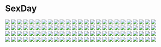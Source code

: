 # SexDay
![](https://konachan.com/image/60c7272da5bd41dfa51703c67267146c/Konachan.com%20-%2047746%20blonde_hair%20blue_eyes%20chibi%20k-on%21%20kotobuki_tsumugi%20logo%20long_hair%20purple%20school_uniform.jpg)
![](https://konachan.com/image/edc66b7c80669cb6c6eb33a4506cc563/Konachan.com%20-%20293121%20ass%20blush%20cum%20erect_nipples%20fang%20fate_%28series%29%20green_eyes%20navel%20nopan%20orochi_itto%20panty_pull%20pussy%20pussy_juice%20short_hair%20tattoo%20uncensored%20white_hair.jpg)
![](https://konachan.com/jpeg/45d067041cc295355f1c1474b01c1ae2/Konachan.com%20-%2089103%20blonde_hair%20game_cg%20meri_chri%20mikagami_mamizu%20santa_costume%20seiya_mashiro%20tears%20whirlpool.jpg)
![](https://konachan.com/jpeg/8c30a4f626f837e82dedd84661abdce3/Konachan.com%20-%20219925%20aliasing%20original%20signed%20yuihira_asu.jpg)
![](https://konachan.com/image/f07066ebfb8dd378ed8a72d4e4310d04/Konachan.com%20-%2017066%20aruruw%20eruruw%20utawarerumono.jpg)
![](https://konachan.com/jpeg/1237c800d489a6512137baac29fb1493/Konachan.com%20-%20227336%20blue%20blue_eyes%20blue_hair%20hatsune_miku%20ihachisu%20long_hair%20skirt%20third-party_edit%20twintails%20vocaloid%20zettai_ryouiki.jpg)
![](https://konachan.com/image/e16688ef7d0362a4cc251f22f0d7874d/Konachan.com%20-%2081025%20bandage%20bow%20brown_eyes%20brown_hair%20cross%20dress%20eyepatch%20goth-loli%20lolita_fashion%20long_hair%20original%20twintails.jpg)
![](https://konachan.com/image/75a93b47ac2af4a0826d086176c463dc/Konachan.com%20-%20126741%20izayoi_sakuya%20maid%20monochrome%20panties%20touhou%20underwear%20uousa.jpg)
![](https://konachan.com/image/ebbc792978013d53de4994c8d846e9a1/Konachan.com%20-%20168373%20aqua_hair%20blue_eyes%20dress%20hatsune_miku%20kneehighs%20long_hair%20navel%20necklace%20panties%20piroaki%20see_through%20twintails%20underwear%20vocaloid.jpg)
![](https://konachan.com/image/cf8dae72178828e563f01519f2697522/Konachan.com%20-%20217207%20black_hair%20building%20japanese_clothes%20joseph_lee%20long_hair%20nude%20original%20pixiv_fantasia.jpg)
![](https://konachan.com/jpeg/2211225547bb098d1edac1b19929de6a/Konachan.com%20-%20280802%20aldehyde%20barefoot%20blush%20breasts%20brown_eyes%20brown_hair%20long_hair%20navel%20nipples%20no_bra%20original%20pajamas%20panties%20shirt_lift%20shorts%20underwear.jpg)
![](https://konachan.com/image/1b09dfbf8f817c3e3345148ae842bd38/Konachan.com%20-%20115398%20blue_eyes%20blue_hair%20brown_hair%20game_cg%20koi_de_wa_naku%20makishima_yumi%20male%20norifumi_%28koi_de_wa_naku%29%20short_hair%20snow%20tears%20tomose_shunsaku.jpg)
![](https://konachan.com/jpeg/56a660c283831766ddf6432befb9c7f7/Konachan.com%20-%20132464%20blonde_hair%20hat%20moriya_suwako%20serizawa_mutsuki%20touhou%20transparent.jpg)
![](https://konachan.com/image/d03fed5678d19b9b27ec0ca812c42b6a/Konachan.com%20-%20203474%20amakura%20ass%20barefoot%20beach%20bikini%20breasts%20cameltoe%20food%20game-style%20ice_cream%20nipples%20swimsuit%20tagme%20wet.jpg)
![](https://konachan.com/image/e42f29a9608ad3cb3e5fdc93d3567c32/Konachan.com%20-%20110948%20anceril_sacred%20long_hair%20mishima_kurone%20no_bra%20open_shirt%20original%20panties%20school_uniform%20tears%20thighhighs%20underwear.jpg)
![](https://konachan.com/jpeg/189d4b0a30c3e06eb96982e8ce720368/Konachan.com%20-%2038499%20cuffs_%28studio%29%20garden_%28galge%29.jpg)
![](https://konachan.com/image/7793fb55dc2980037b8e41bf469c23d7/Konachan.com%20-%2093145%20akita_neru%20caffein%20group%20hatsune_miku%20kaito%20male%20meiko%20vocaloid%20white%20yowane_haku%20zettai_ryouiki.jpg)
![](https://konachan.com/image/a39c3f758713f96ba7e18387616b0234/Konachan.com%20-%2035623%20seto_no_hanayome%20seto_san%20sword%20weapon.jpg)
![](https://konachan.com/image/e4c07bf1957faec53b1ae4c9b2901980/Konachan.com%20-%2084398%20animal%20cat%20japanese_clothes%20kimono%20ma06mo%20original.jpg)
![](https://konachan.com/image/db202a50a75ac8aacf2c5b076bab5827/Konachan.com%20-%2082353%205_nenme_no_houkago%20brown_eyes%20brown_hair%20clouds%20kantoku%20scan%20school_uniform%20short_hair%20sky%20tagme_%28character%29%20thighhighs.jpg)
![](https://konachan.com/image/bfdb893337ca0b019294c6fef3a3c728/Konachan.com%20-%2055606%20hyung-tae_kim%20magna_carta.jpg)
![](https://konachan.com/image/c95a907721ad046a60f2f97a3fcf371c/Konachan.com%20-%20171159%202girls%20animal%20boots%20cameltoe%20candy%20cat%20chocolate%20food%20gloves%20hat%20horns%20original%20panties%20pumpkin%20signed%20stairs%20underwear%20watermark%20wink%20witch_hat.jpg)
![](https://konachan.com/jpeg/f08245f303f677a1f0d5dd359514df01/Konachan.com%20-%20140185%20animal_ears%20book%20catgirl%20doll%20group%20hakurei_reimu%20izayoi_sakuya%20kaenbyou_rin%20konpaku_youmu%20kumo_%28pixiv%29%20phone%20shanghai_doll%20sleeping%20thighhighs%20touhou.jpg)
![](https://konachan.com/image/06b6397f09be0fe28e450f72b3f1b04b/Konachan.com%20-%2025850%20barefoot%20madlax%20madlax_%28character%29.jpg)
![](https://konachan.com/jpeg/32f80b33a0a86baa5a6a53e42c2e6c35/Konachan.com%20-%20154457%20ass%20bed%20blush%20breasts%20brown_eyes%20cameltoe%20game_cg%20headdress%20inugami_kira%20long_hair%20natsusaki_yomi%20nipples%20panties%20pink_hair%20topless%20underwear.jpg)
![](https://konachan.com/image/065f0b92e7eac7f33c6238f5f6b687cb/Konachan.com%20-%20246444%20blush%20bodysuit%20breasts%20brown_hair%20dark_skin%20erect_nipples%20long_hair%20mizuki_yukikaze%20pink_eyes%20ribbons%20shimeji_nameko%20skintight%20spread_legs%20thighhighs.jpg)
![](https://konachan.com/image/83a81a98ede948e4d4ed4a247630dcc9/Konachan.com%20-%2094212%20animal_ears%20catgirl%20censored%20kaenbyou_rin%20kisume%20komeiji_satori%20multiple_tails%20noir846%20nude%20pointed_ears%20pubic_hair%20pussy%20reiuji_utsuho%20tail%20touhou.jpg)
![](https://konachan.com/jpeg/ba8fa2b3cc716c2ec7e9c6a998d7ef39/Konachan.com%20-%20163800%20night%20original%20sakurea%20school_uniform%20stars.jpg)
![](https://konachan.com/image/61ef74aff78071794f6198d7cea5a9fe/Konachan.com%20-%2020183%20higurashi_no_naku_koro_ni%20sonozaki_shion.jpg)
![](https://konachan.com/image/5cead68a0c8cfbab85f1c67189bec4cd/Konachan.com%20-%2024811%20eclair%20gotoh_keiji%20kiddy_grade.jpg)
![](https://konachan.com/image/b2656c1066701b99cb6b6b446129b46e/Konachan.com%20-%20153508%20animal%20bed%20black_hair%20book%20dress%20fish%20headphones%20original%20rery_rr23%20short_hair.jpg)
![](https://konachan.com/jpeg/739dc45e8a14e3fdde71eb6f712895f9/Konachan.com%20-%20195794%20green_eyes%20green_hair%20hizagawa_rau%20japanese_clothes%20kochiya_sanae%20long_hair%20miko%20ofuda%20skirt%20touhou.jpg)
![](https://konachan.com/jpeg/eaad66de49ca9be26e8b69f2f72d48c2/Konachan.com%20-%20214406%20blue_eyes%20breasts%20brown_hair%20censored%20game_cg%20glasses%20nipples%20nude%20orc_soft%20purple_eyes%20purple_hair%20pussy%20short_hair%20souma_souko%20yellow_eyes.jpg)
![](https://konachan.com/image/fa6caf377a4d1b79f2bd5ee7d5864bf4/Konachan.com%20-%20117635%202girls%20d%40i%20doll%20fang%20flandre_scarlet%20remilia_scarlet%20touhou%20vampire.jpg)
![](https://konachan.com/jpeg/a227a5a23bf91eeaf4370efb023c89bf/Konachan.com%20-%20111688%20blue_hair%20blush%20breasts%20censored%20game_cg%20journey%20nanairo_kouro%20nipples%20penis%20purple_eyes%20pussy%20sex%20short_hair%20skirt%20skirt_lift%20thighhighs%20wet.jpg)
![](https://konachan.com/image/da38ea421403b88e078c378dd402886d/Konachan.com%20-%2024515%20blue%20headphones.jpg)
![](https://konachan.com/jpeg/6a8b4d7c8f8f48712ffe1e3be2cf77c4/Konachan.com%20-%20239788%20blonde_hair%20blue_eyes%20blush%20bra%20breasts%20censored%20cum%20game_cg%20hulotte%20ikegami_akane%20long_hair%20panties%20panty_pull%20penis%20sex%20skirt%20thighhighs%20underwear.jpg)
![](https://konachan.com/jpeg/40d86eb8398cd59d386b269e58888603/Konachan.com%20-%20262025%20aosaki_yato%20purple_eyes%20purple_hair%20school_uniform%20skirt%20thighhighs%20vocaloid%20voiceroid%20yuzuki_yukari.jpg)
![](https://konachan.com/image/8b6953a539e891cc1e513619406892b7/Konachan.com%20-%2068110%20blush%20brown_hair%20close%20last_order%20orange_eyes%20short_hair%20to_aru_majutsu_no_index.jpg)
![](https://konachan.com/image/0faf407efb1ed026b1181d1294ec9369/Konachan.com%20-%20185546%20barefoot%20blush%20cci98540%20dress%20drink%20green_eyes%20headband%20long_hair%20love_live%21_school_idol_project%20purple_hair%20toudou_erena.jpg)
![](https://konachan.com/jpeg/8fc49ca2438b25d0bb30652514ebb332/Konachan.com%20-%20172785%20black_hair%20ensemble_%28company%29%20game_cg%20lolita_fashion%20mutou_kurihito%20ojousama_wa_gokigen_naname%20sakurazaki_hajime%20short_hair%20yukinokouji_shiaya.jpg)
![](https://konachan.com/image/7332dc9ecfa4f18eac9171f12c0e1cbd/Konachan.com%20-%20171445%20clouds%20landscape%20nobody%20original%20ruins%20scenic%20sky%20soyokaze.jpg)
![](https://konachan.com/image/a5f0e070609c979b41d4e8f4ae1f50c9/Konachan.com%20-%20261074%20aqua_eyes%20aqua_hair%20boots%20choker%20dark%20hatsune_miku%20long_hair%20necklace%20ryoga_t_%28rt_921%29%20silhouette%20twintails%20vocaloid.jpg)
![](https://konachan.com/image/0dd9d9eb2c42fb5648043285b01780f1/Konachan.com%20-%2020119%20food%20fruit%20ichigo_mashimaro%20itou_chika%20matsuoka_miu%20strawberry.jpg)
![](https://konachan.com/image/abab5444a22e5479496157e9ba94a129/Konachan.com%20-%20186713%20ass%20barefoot%20bloodcatblack%20blush%20breasts%20long_hair%20original%20panties%20red_eyes%20ribbons%20topless%20twintails%20underwear%20white_hair.jpg)
![](https://konachan.com/jpeg/3f8bedf652cca9cdfc73d0b230fefa23/Konachan.com%20-%20260987%20anastasia_%28fate_grand_order%29%20aqua_eyes%20brown_hair%20fate_grand_order%20fate_%28series%29%20gray_hair%20headband%20hug%20japanese_clothes%20long_hair%20yakusuke.jpg)
![](https://konachan.com/image/88c415cbd854e9fec7eebd19a61e4b44/Konachan.com%20-%20154539%20all_male%20gintama%20kamui_%28gintama%29%20male.jpg)
![](https://konachan.com/image/293f67f691824bf84c240aa37d867665/Konachan.com%20-%2015498%20chain%20collar%20doggirl%20hinata_%28pure_pure%29%20pure_pure%20sakurazawa_izumi%20skirt.jpg)
![](https://konachan.com/jpeg/23cc563f1160279a583347cc38dc7165/Konachan.com%20-%20180480%20ass%20breasts%20cum%20dress%20escu%3Ade%20garter%20gloves%20green_eyes%20headdress%20nipples%20no_bra%20panties%20panty_pull%20ribbons%20scan%20shidou_nia%20thighhighs%20underwear.jpg)
![](https://konachan.com/image/28d9f74ffb1d882e9cff98ad0bcdf3cf/Konachan.com%20-%20144275%202girls%20aqua_eyes%20bow%20brown_hair%20gray_hair%20hat%20komeiji_koishi%20long_hair%20reiuji_utsuho%20short_hair%20thighhighs%20touhou%20toutenkou.jpg)
![](https://konachan.com/image/35ee34017b2a3c9db22050195cf603f1/Konachan.com%20-%20169324%20bow%20choker%20cuivre%20dress%20gloves%20kaname_madoka%20long_hair%20mahou_shoujo_madoka_magica%20pink_hair%20ultimate_madoka%20yellow_eyes.jpg)
![](https://konachan.com/image/72e8b6acac35b0ffef03a4165158a7c8/Konachan.com%20-%20144770%20black_eyes%20black_hair%20mononoke_%28empty%29%20short_hair%20weapon.jpg)
![](https://konachan.com/image/3cc7d75c8e86598aa77807ad1a10ee53/Konachan.com%20-%20100343%20animal_ears%20anus%20breasts%20bunny_ears%20bunnygirl%20censored%20nipples%20purple_hair%20pussy%20pussy_juice%20red_eyes%20reisen_udongein_inaba%20spread_legs%20sukage%20touhou.jpg)
![](https://konachan.com/jpeg/c4978c30aee746fce81c3e8268001224/Konachan.com%20-%20161237%20animal%20brown_hair%20clouds%20grass%20kyouichi%20original%20sky%20stars%20sunset%20twintails.jpg)
![](https://konachan.com/jpeg/2d2ee975f69f860f7c269fd87bf5ce9b/Konachan.com%20-%20198300%20blonde_hair%20blue_eyes%20bow%20headphones%20kagamine_len%20kagamine_rin%20male%20short_hair%20tattoo%20vocaloid.jpg)
![](https://konachan.com/image/207df81cd373a7149f560e67662bff55/Konachan.com%20-%20136294%20dress%20hat%20hatsune_miku%20kagamine_len%20male%20oumi_sanaka%20trap%20vocaloid.jpg)
![](https://konachan.com/image/36f7b45e606d9b499d4e30390aa9f632/Konachan.com%20-%20240379%20anthropomorphism%20bacius%20gloves%20kantai_collection%20microphone%20pink_eyes%20pink_hair%20sazanami_%28kancolle%29%20school_uniform%20short_hair%20skirt.jpg)
![](https://konachan.com/image/ca7e13cba831ad1f397d44afd1e74ec6/Konachan.com%20-%208882%20kanon%20kawasumi_mai.jpg)
![](https://konachan.com/image/896992e6f648e5e98132dd726f67f15e/Konachan.com%20-%2045902%20all_male%20jpeg_artifacts%20male%20maria_holic%20shidou_mariya%20tatekawa_mako%20trap.jpg)
![](https://konachan.com/image/6881f44ae473ecbaf367719f3895ab2e/Konachan.com%20-%2053208%20kagamine_len%20kagamine_rin%20male%20migikata_no_chou_%28vocaloid%29%20vocaloid.jpg)
![](https://konachan.com/jpeg/a5132657bc89b6d12739ebe51573d87c/Konachan.com%20-%20254313%20blonde_hair%20blush%20breasts%20censored%20game_cg%20long_hair%20navel%20nipples%20nude%20penis%20splush_wave%20spread_legs%20takeda_aranobu%20thighhighs%20vira_lilie%20yellow_eyes.jpg)
![](https://konachan.com/image/1375b9e9da92be6dac2d82f885a0138a/Konachan.com%20-%2066950%20ayanami_rei%20maid%20neon_genesis_evangelion%20soryu_asuka_langley%20thighhighs.jpg)
![](https://konachan.com/jpeg/26226e1da16a93a6a102ae26cdd6b878/Konachan.com%20-%20129548%20alma%20bath%20blonde_hair%20breasts%20censored%20cube_%28artist%29%20game_cg%20kaburaki_runa%20kimi_to_boku_to_eden_no_ringo%20long_hair%20nipples%20penis%20pussy%20sex%20wet.jpg)
![](https://konachan.com/image/614ffd14baec0f490828995b9b8cf338/Konachan.com%20-%2025815%20fukuzawa_yumi%20maria-sama_ga_miteru%20ogasawara_sachiko.jpg)
![](https://konachan.com/jpeg/d7596463e38785695ee4971cef66fcf9/Konachan.com%20-%2064380%202girls%20ascoeur%20kiddy_girl-and%20kiddy_grade%20q-feuille.jpg)
![](https://konachan.com/image/4c9729dc245d4eac6f1dd9f8f234999f/Konachan.com%20-%20190924%20animal%20bird%20black_hair%20dress%20flowers%20original%20ot-nm%20petals%20tree.jpg)
![](https://konachan.com/jpeg/839e86db4c9805595babd4b8f914445b/Konachan.com%20-%20182572%20anetai_toyone%20black_hair%20blonde_hair%20fan%20group%20kneehighs%20long_hair%20red_eyes%20red_hair%20saki%20short_hair%20summer%20usuzawa_sae%20white_hair%20yamaori.jpg)
![](https://konachan.com/image/e57c8c5c462ce6db6c90777c6683512b/Konachan.com%20-%20151844%20black_hair%20breasts%20kinohara_hikaru%20lactation%20nipples%20red_eyes%20wooser%20wooser_no_sono_higurashi.jpg)
![](https://konachan.com/image/9c8d8caf5a861b702d30f9a06dbdc57e/Konachan.com%20-%20129987%20blue_eyes%20bunny_ears%20bunnygirl%20chibi%20foxgirl%20ganesagi%20gloves%20green_eyes%20horns%20kimono%20original%20red_eyes%20sword%20tail%20thighhighs%20weapon%20white_hair.jpg)
![](https://konachan.com/image/9b3f4714b1bfdea93c5b648d101653e7/Konachan.com%20-%20136795%20ass%20bikini%20black_hair%20food%20heart-work%20ice_cream%20original%20suzuhira_hiro%20swimsuit%20twintails.jpg)
![](https://konachan.com/image/0f39ccd02e2f0ffa3f485f3ba1c01244/Konachan.com%20-%2021938%20flowers%20gray_hair%20karin%20long_hair%20maaka_anju%20tagme%20yellow_eyes.jpg)
![](https://konachan.com/image/d9b2098249e69da2023cd7a347e10add/Konachan.com%20-%2096307%20animal_ears%20foxgirl%20ikuta_takanon%20sleeping%20tail%20touhou%20yakumo_ran.jpg)
![](https://konachan.com/image/cb2f7745905ef311bdfeedffdbed224f/Konachan.com%20-%2070646%20blonde_hair%20red_eyes%20ribbons%20rumia%20touhou.jpg)
![](https://konachan.com/image/9b1388bd40c37631419659fb930429cc/Konachan.com%20-%2051995%20artoria_pendragon_%28all%29%20fate_%28series%29%20fate_stay_night%20saber.jpg)
![](https://konachan.com/jpeg/ade5faeb860880366357c630aed5fbc5/Konachan.com%20-%20219123%20blonde_hair%20breasts%20cleavage%20fate_extra_ccc%20fate_%28series%29%20flowers%20garter_belt%20gloves%20green_eyes%20headdress%20karuka%20petals%20rose%20sword%20thighhighs%20weapon.jpg)
![](https://konachan.com/jpeg/4f5633d2e4a005f33b78cd0ec687d889/Konachan.com%20-%20129060%20black_hair%20game_cg%20ichinose_yua%20jpeg_artifacts%20katana%20makita_maki%20red_eyes%20shinigami_no_testament%20sword%20weapon.jpg)
![](https://konachan.com/jpeg/83c84d0ee0c8e13719b95c1248040d26/Konachan.com%20-%2047643%20animal_ears%20catgirl%20inuneko_kagura_yuuki_matatapi_little_box%20nakigokoti%20open_shirt%20panties%20underwear.jpg)
![](https://konachan.com/jpeg/3c8ec48b162dafe4d9516d23856a6bf7/Konachan.com%20-%2057804%20animal_ears%20canaan%20hakkoo%20oosawa_maria%20yunyun.jpg)
![](https://konachan.com/image/8ec01a160710944c9c1ceb8b0514e206/Konachan.com%20-%20134051%20idolmaster%20kikuchi_makoto.jpg)
![](https://konachan.com/jpeg/8ef3d99b692b4ce61b71294e52f5825d/Konachan.com%20-%20138785%20astraythem%20bikini%20game_cg%20ginta%20kagami_mimi%20kasugamori_akeno%20swimsuit%20twintails.jpg)
![](https://konachan.com/image/725dc6e85c54fd4a79ce24c8738556cd/Konachan.com%20-%20263127%20ass%20bed%20blonde_hair%20bra%20braids%20breasts%20garter_belt%20gloves%20green_eyes%20nipples%20panties%20see_through%20short_hair%20stockings%20thighhighs%20underwear%20zucchini.jpg)
![](https://konachan.com/jpeg/2b5813d343cc16a85ac7543fb8d9843d/Konachan.com%20-%2055598%20animal%20ar_tonelico%20ar_tonelico_ii%20aurica_nestmile%20chibi%20cloche_leythal_pastalia%20jakuri%20luca_trulyworth%20misha_arsellec_lune%20pom%20rabbit%20shurelia%20yellow.jpg)
![](https://konachan.com/image/3e86abf231d9a940bd39452a674b4f6b/Konachan.com%20-%20306329%20blue_eyes%20clouds%20dress%20flowers%20halo%20hoshi_rousoku%20long_hair%20merc_storia%20navel%20pink_hair%20sketch%20sky%20tagme_%28character%29%20wings.jpg)
![](https://konachan.com/image/7b0acf3e2471239508e7e7ad2fc5b69f/Konachan.com%20-%2084317%20akiyama_mio%20black_eyes%20black_hair%20blonde_hair%20blue_eyes%20brown_eyes%20brown_hair%20flowers%20hirasawa_yui%20k-on%21%20nakano_azusa%20petals%20tainaka_ritsu.jpg)
![](https://konachan.com/jpeg/8366c0f48ecbf093ae8226c8d0620329/Konachan.com%20-%20206639%20animal_ears%20bunnygirl%20game_cg%20hiromi_%28sakura_swim_club%29%20sakura_swim_club%20wanaca%20winged_cloud.jpg)
![](https://konachan.com/jpeg/0f96165e30189d6b5052afb3374b8847/Konachan.com%20-%20290324%20blonde_hair%20long_hair%20nule3309%20original%20techgirl%20watermark.jpg)
![](https://konachan.com/jpeg/b2244a7940993924e3cc0c34b5b22da0/Konachan.com%20-%20266374%202girls%20ass%20black_hair%20brown_eyes%20bubbles%20clouds%20cura%20game_cg%20loli%20long_hair%20lose%20maitetsu%20short_hair%20sky%20swimsuit%20twintails%20underwater%20water.jpg)
![](https://konachan.com/image/c469bc386999a4ae1a9746be2f23b200/Konachan.com%20-%20157269%20dress%20himehi%20long_hair%20original.jpg)
![](https://konachan.com/image/64db969214abc6632a78493038e14b02/Konachan.com%20-%2025405%20nanase_aoi%20petit_monster%20puchimon.jpg)
![](https://konachan.com/jpeg/f5e34c467b3487a56b3b4810be6c5183/Konachan.com%20-%20136024%20ass%20ass_grab%20bloomers%20blush%20censored%20feng%20game_cg%20gym_uniform%20hoshizora_e_kakaru_hashi%20koumoto_madoka%20penis%20purple_eyes%20purple_hair%20pussy%20ryohka%20sex.jpg)
![](https://konachan.com/image/21de66c7a1616ca2b8e59bad36185925/Konachan.com%20-%20156653%20aqua_eyes%20barefoot%20blonde_hair%20blush%20breasts%20cameltoe%20long_hair%20navel%20no_bra%20open_shirt%20original%20panties%20peragura%20topless%20underwear.jpg)
![](https://konachan.com/image/56013537d0a8c1b7dc6285142b3561c9/Konachan.com%20-%20262539%20aqua_eyes%20ass%20bed%20blue_hair%20blush%20bra%20breasts%20huyumitsu%20nipples%20original%20panties%20short_hair%20underwear.jpg)
![](https://konachan.com/image/bd3112637ac9284c90cfddeefa8d9e33/Konachan.com%20-%20137593%20breast_grab%20breasts%20brown_hair%20censored%20cum%20fellatio%20group%20handjob%20masturbation%20nipples%20penis%20pubic_hair%20sex%20thighhighs%20toshiki_yui.jpg)
![](https://konachan.com/jpeg/7f1487be280c4bb2d143e0d72352faa8/Konachan.com%20-%20210921%20animal_ears%20bell%20blue_eyes%20bow%20braids%20catgirl%20collar%20fang%20garter%20ia%20long_hair%20panties%20pink_hair%20tail%20twintails%20underwear%20vocaloid%20yamagara.jpg)
![](https://konachan.com/jpeg/60169f4989f3398a4380533a1884e553/Konachan.com%20-%20284975%20ass%20blush%20bra%20breasts%20cleavage%20couch%20flowers%20glasses%20panties%20pink_hair%20rose%20shirt_lift%20short_hair%20signed%20stockings%20tears%20thighhighs%20underwear.jpg)
![](https://konachan.com/image/1fabda82de3400a8c764335156934fc7/Konachan.com%20-%2025176%20animal_ears%20catgirl%20tagme.jpg)
![](https://konachan.com/image/733f7490673b6c245239c8662c579f12/Konachan.com%20-%2052596%202girls%20akiyama_mio%20clouds%20k-on%21%20pino_%28birthdayparty%29%20sky%20tainaka_ritsu.jpg)
![](https://konachan.com/image/edbffbe3f7382f04edcd90f6c47c78e1/Konachan.com%20-%20269587%20anthropomorphism%20blush%20breasts%20flowers%20green_eyes%20green_hair%20japanese_clothes%20long_hair%20nipples%20numpopo%20open_shirt%20suzuya_%28kancolle%29%20yukata.jpg)
![](https://konachan.com/jpeg/a05917160fd7702d81141e8214357c6b/Konachan.com%20-%20134297%20amasaka_takashi%20ass%20blue_eyes%20blue_hair%20blush%20breasts%20koi_mekuri_clover%20long_hair%20nipples%20open_shirt%20panties%20pantyhose%20sakanoue_mikana%20underwear.jpg)
![](https://konachan.com/image/901dca37009440fd75374b380f5f139e/Konachan.com%20-%20158134%20book%20drink%20kristallin-f%20long_hair%20orange_hair%20original%20robot%20sleeping%20watermark.jpg)
